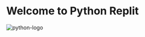 # Welcome to Python Replit

![python-logo](https://user-images.githubusercontent.com/94243272/171063813-fa05b937-802e-4b0e-a5df-58cd43cfbaa4.png)

